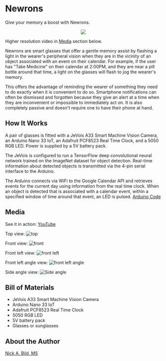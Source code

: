# Newrons

Give your memory a boost with Newrons.

<p align="center">
<img src="https://raw.githubusercontent.com/nickbild/newrons/master/media/teaser.gif">
</p>

Higher resolution video in [Media](https://github.com/nickbild/newrons#media) section below.

Newrons are smart glasses that offer a gentle memory assist by flashing a light in the wearer's peripheral vision when they are in the vicinity of an object associated with an event on their calendar.  For example, if the user has "Take Medicine" on their calendar at 2:00PM, and they are near a pill bottle around that time, a light on the glasses will flash to jog the wearer's memory.

This offers the advantage of reminding the wearer of something they need to do exactly when it is convenient to do so.  Smartphone notifications can often be dismissed and forgotten because they give an alert at a time when they are inconvenient or impossible to immediately act on.  It is also completely passive and doesn't require one to have their phone at hand.

## How It Works

A pair of glasses is fitted with a JeVois A33 Smart Machine Vision Camera, an Arduino Nano 33 IoT, an Adafruit PCF8523 Real Time Clock, and a 5050 RGB LED.  Power is supplied by a 5V battery pack.

The JeVois is configured to run a TensorFlow deep convolutional neural network trained on the ImageNet dataset for object detection.  Real-time information about detected objects is transmitted via the 4-pin serial interface to the Arduino.

The Arduino connects via WiFi to the Google Calendar API and retrieves events for the current day using information from the real time clock.  When an object is detected that is associated with a calendar event, within a specified window of time around that event, an LED is pulsed.  [Arduino Code](https://github.com/nickbild/newrons/blob/master/newrons_controller/newrons_controller.ino)

## Media

See it in action:
[YouTube](https://www.youtube.com/watch?v=C8D3Lubc3Jo)

Top view:
![top](https://raw.githubusercontent.com/nickbild/newrons/master/media/top_sm.jpg)

Front view:
![front](https://raw.githubusercontent.com/nickbild/newrons/master/media/front_sm.jpg)

Front left view:
![front left](https://raw.githubusercontent.com/nickbild/newrons/master/media/front_left_sm.jpg)

Front left angle view:
![front left angle](https://raw.githubusercontent.com/nickbild/newrons/master/media/front_left_angle_sm.jpg)

Side angle view:
![Side angle](https://raw.githubusercontent.com/nickbild/newrons/master/media/side_angle_sm.jpg)

## Bill of Materials

- JeVois A33 Smart Machine Vision Camera
- Arduino Nano 33 IoT
- Adafruit PCF8523 Real Time Clock
- 5050 RGB LED
- 5V battery pack
- Glasses or sunglasses

## About the Author

[Nick A. Bild, MS](https://nickbild79.firebaseapp.com/#!/)
